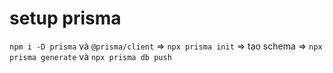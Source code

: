 # setup prisma

`npm i -D prisma` và `@prisma/client` => `npx prisma init` => tạo schema => `npx prisma generate` và `npx prisma db push`
